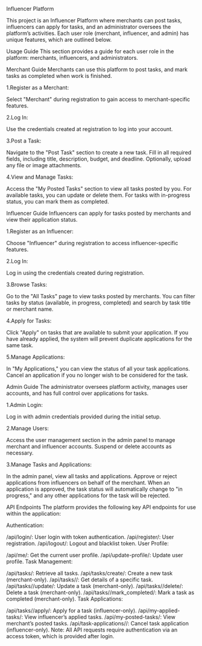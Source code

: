 Influencer Platform

This project is an Influencer Platform where merchants can post tasks, influencers can apply for tasks, and an administrator oversees the platform’s activities. Each user role (merchant, influencer, and admin) has unique features, which are outlined below.

Usage Guide
This section provides a guide for each user role in the platform: merchants, influencers, and administrators.

Merchant Guide
Merchants can use this platform to post tasks, and mark tasks as completed when work is finished.

1.Register as a Merchant:

Select "Merchant" during registration to gain access to merchant-specific features.

2.Log In:

Use the credentials created at registration to log into your account.

3.Post a Task:

Navigate to the "Post Task" section to create a new task. Fill in all required fields, including title, description, budget, and deadline.
Optionally, upload any file or image attachments.

4.View and Manage Tasks:

Access the "My Posted Tasks" section to view all tasks posted by you.
For available tasks, you can update or delete them.
For tasks with in-progress status, you can mark them as completed.


Influencer Guide
Influencers can apply for tasks posted by merchants and view their application status.

1.Register as an Influencer:

Choose "Influencer" during registration to access influencer-specific features.

2.Log In:

Log in using the credentials created during registration.

3.Browse Tasks:

Go to the "All Tasks" page to view tasks posted by merchants.
You can filter tasks by status (available, in progress, completed) and search by task title or merchant name.

4.Apply for Tasks:

Click "Apply" on tasks that are available to submit your application.
If you have already applied, the system will prevent duplicate applications for the same task.

5.Manage Applications:

In "My Applications," you can view the status of all your task applications.
Cancel an application if you no longer wish to be considered for the task.

Admin Guide
The administrator oversees platform activity, manages user accounts, and has full control over applications for tasks.

1.Admin Login:

Log in with admin credentials provided during the initial setup.

2.Manage Users:

Access the user management section in the admin panel to manage merchant and influencer accounts.
Suspend or delete accounts as necessary.

3.Manage Tasks and Applications:

In the admin panel, view all tasks and applications.
Approve or reject applications from influencers on behalf of the merchant.
When an application is approved, the task status will automatically change to "in progress," and any other applications for the task will be rejected.


API Endpoints
The platform provides the following key API endpoints for use within the application:

Authentication:

/api/login/: User login with token authentication.
/api/register/: User registration.
/api/logout/: Logout and blacklist token.
User Profile:

/api/me/: Get the current user profile.
/api/update-profile/: Update user profile.
Task Management:

/api/tasks/: Retrieve all tasks.
/api/tasks/create/: Create a new task (merchant-only).
/api/tasks/<id>/: Get details of a specific task.
/api/tasks/<id>/update/: Update a task (merchant-only).
/api/tasks/<id>/delete/: Delete a task (merchant-only).
/api/tasks/<id>/mark_completed/: Mark a task as completed (merchant-only).
Task Applications:

/api/tasks/<id>/apply/: Apply for a task (influencer-only).
/api/my-applied-tasks/: View influencer’s applied tasks.
/api/my-posted-tasks/: View merchant’s posted tasks.
/api/task-applications/<id>/: Cancel task application (influencer-only).
Note: All API requests require authentication via an access token, which is provided after login.
